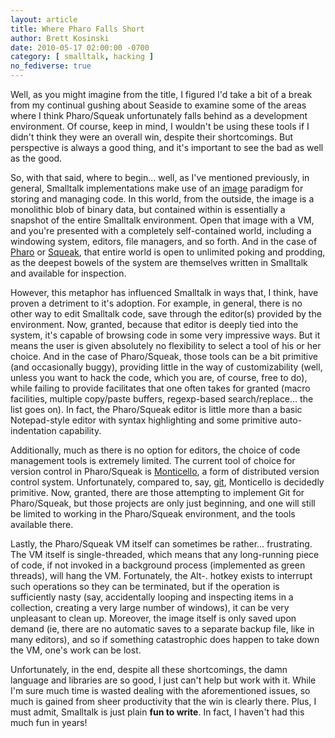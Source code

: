 ```yaml
---
layout: article
title: Where Pharo Falls Short
author: Brett Kosinski
date: 2010-05-17 02:00:00 -0700
category: [ smalltalk, hacking ]
no_fediverse: true
---
```


Well, as you might imagine from the title, I figured I'd take a bit of a break from my continual gushing about Seaside to examine some of the areas where I think Pharo/Squeak unfortunately falls behind as a development environment.  Of course, keep in mind, I wouldn't be using these tools if I didn't think they were an overall win, despite their shortcomings.  But perspective is always a good thing, and it's important to see the bad as well as the good.

So, with that said, where to begin... well, as I've mentioned previously, in general, Smalltalk implementations make use of an [image](http://en.wikipedia.org/wiki/Smalltalk#Image-based_persistence) paradigm for storing and managing code.  In this world, from the outside, the image is a monolithic blob of binary data, but contained within is essentially a snapshot of the entire Smalltalk environment.  Open that image with a VM, and you're presented with a completely self-contained world, including a windowing system, editors, file managers, and so forth.  And in the case of [Pharo](http://www.pharo-project.org) or [Squeak](http://www.squeak.org), that entire world is open to unlimited poking and prodding, as the deepest bowels of the system are themselves written in Smalltalk and available for inspection.

However, this metaphor has influenced Smalltalk in ways that, I think, have proven a detriment to it's adoption.  For example, in general, there is no other way to edit Smalltalk code, save through the editor(s) provided by the environment.  Now, granted, because that editor is deeply tied into the system, it's capable of browsing code in some very impressive ways.  But it means the user is given absolutely no flexibility to select a tool of his or her choice.  And in the case of Pharo/Squeak, those tools can be a bit primitive (and occasionally buggy), providing little in the way of customizability (well, unless you want to hack the code, which you are, of course, free to do), while failing to provide facilitates that one often takes for granted (macro facilities, multiple copy/paste buffers, regexp-based search/replace... the list goes on).  In fact, the Pharo/Squeak editor is little more than a basic Notepad-style editor with syntax highlighting and some primitive auto-indentation capability.

Additionally, much as there is no option for editors, the choice of code management tools is extremely limited.  The current tool of choice for version control in Pharo/Squeak is [Monticello](http://wiki.squeak.org/squeak/1287), a form of distributed version control system.  Unfortunately, compared to, say, [git](http://git-scm.com/), Monticello is decidedly primitive.  Now, granted, there are those attempting to implement Git for Pharo/Squeak, but those projects are only just beginning, and one will still be limited to working in the Pharo/Squeak environment, and the tools available there.

Lastly, the Pharo/Squeak VM itself can sometimes be rather... frustrating.  The VM itself is single-threaded, which means that any long-running piece of code, if not invoked in a background process (implemented as green threads), will hang the VM.  Fortunately, the Alt-. hotkey exists to interrupt such operations so they can be terminated, but if the operation is sufficiently nasty (say, accidentally looping and inspecting items in a collection, creating a very large number of windows), it can be very unpleasant to clean up.  Moreover, the image itself is only saved upon demand (ie, there are no automatic saves to a separate backup file, like in many editors), and so if something catastrophic does happen to take down the VM, one's work can be lost.

Unfortunately, in the end, despite all these shortcomings, the damn language and libraries are so good, I just can't help but work with it.  While I'm sure much time is wasted dealing with the aforementioned issues, so much is gained from sheer productivity that the win is clearly there.  Plus, I must admit, Smalltalk is just plain **fun to write**.  In fact, I haven't had this much fun in years!

